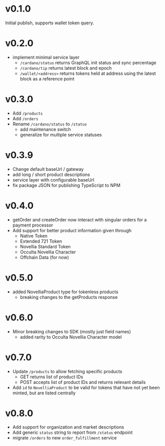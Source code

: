 # v0.1.0
Initial publish, supports wallet token query.

# v0.2.0
- implement minimal service layer
  - `/cardano/status` returns GraphQL init status and sync percentage
  - `/cardano/tip` returns latest block and epoch
  - `/wallet/<address>` returns tokens held at address using the latest block as a reference point

# v0.3.0
- Add `/products`
- Add `/orders`
- Rename `/cardano/status` to `/status`
  - add maintenance switch
  - generalize for multiple service statuses

# v0.3.9
- Change default baseUrl / gateway
- add long / short product descriptions
- service layer with configurable baseUrl
- fix package JSON for publishing TypeScript to NPM

# v0.4.0
- getOrder and createOrder now interact with singular orders for a payment processor
- Add support for better product information given through
  - Native Token
  - Extended 721 Token
  - Novellia Standard Token
  - Occulta Novellia Character
  - Offchain Data (for now)

# v0.5.0
- added NovelliaProduct type for tokenless products
  - breaking changes to the getProducts response

# v0.6.0
- Minor breaking changes to SDK (mostly just field names)
  - added rarity to Occulta Novellia Character model

# v0.7.0
- Update `/products` to allow fetching specific products
  - GET returns list of product IDs
  - POST accepts list of product IDs and returns relevant details
- Add `id` to `NovelliaProduct` to be valid for tokens that have not yet been minted, but are listed centrally

# v0.8.0
- Add support for organization and market descriptions
- Add generic `status` string to report from `/status` endpoint
- migrate `/orders` to new `order_fulfillment` service
